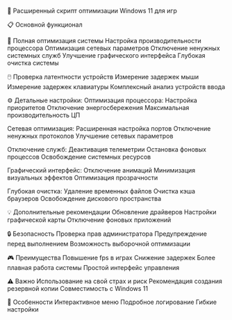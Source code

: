 🚀 Расширенный скрипт оптимизации Windows 11 для игр

📋 Основной функционал

🔧 Полная оптимизация системы
Настройка производительности процессора
Оптимизация сетевых параметров
Отключение ненужных системных служб
Улучшение графического интерфейса
Глубокая очистка системы

🖱️ Проверка латентности устройств
Измерение задержек мыши
Измерение задержек клавиатуры
Комплексный анализ устройств ввода

⚙️ Детальные настройки:
Оптимизация процессора:
Настройка приоритетов
Отключение энергосбережения
Максимальная производительность ЦП

Сетевая оптимизация:
Расширенная настройка портов
Отключение ненужных протоколов
Улучшение сетевых параметров

Отключение служб:
Деактивация телеметрии
Остановка фоновых процессов
Освобождение системных ресурсов

Графический интерфейс:
Отключение анимаций
Минимизация визуальных эффектов
Оптимизация прозрачности

Глубокая очистка:
Удаление временных файлов
Очистка кэша браузеров
Освобождение дискового пространства

💡 Дополнительные рекомендации
Обновление драйверов
Настройки графической карты
Отключение фоновых приложений

🔒 Безопасность
Проверка прав администратора
Предупреждение перед выполнением
Возможность выборочной оптимизации

🎮 Преимущества
Повышение fps в играх
Снижение задержек
Более плавная работа системы
Простой интерфейс управления

⚠️ Важно
Использование на свой страх и риск
Рекомендация создания резервной копии
Совместимость с Windows 11

🌟 Особенности
Интерактивное меню
Подробное логирование
Гибкие настройки
